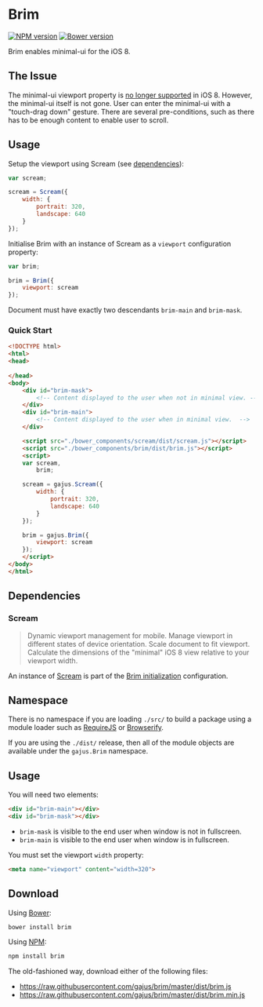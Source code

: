 # Brim

[![NPM version](https://badge.fury.io/js/brim.svg)](http://badge.fury.io/js/brim)
[![Bower version](https://badge.fury.io/bo/brim.svg)](http://badge.fury.io/bo/brim)

Brim enables minimal-ui for the iOS 8.

## The Issue

The minimal-ui viewport property is [no longer supported](https://developer.apple.com/library/ios/releasenotes/General/RN-iOSSDK-8.0/) in iOS 8. However, the minimal-ui itself is not gone. User can enter the minimal-ui with a "touch-drag down" gesture. There are several pre-conditions, such as there has to be enough content to enable user to scroll.

## Usage

Setup the viewport using Scream (see [dependencies](#dependencies)):

```js
var scream;

scream = Scream({
    width: {
        portrait: 320,
        landscape: 640
    }
});
```

Initialise Brim with an instance of Scream as a `viewport` configuration property:

```js
var brim;

brim = Brim({
    viewport: scream
});
```

Document must have exactly two descendants `brim-main` and `brim-mask`.

### Quick Start

```html
<!DOCTYPE html>
<html>
<head>
    
</head>
<body>
    <div id="brim-mask">
        <!-- Content displayed to the user when not in minimal view. -->
    </div>
    <div id="brim-main">
        <!-- Content displayed to the user when in minimal view.  -->
    </div>

    <script src="./bower_components/scream/dist/scream.js"></script>
    <script src="./bower_components/brim/dist/brim.js"></script>
    <script>
    var scream,
        brim;

    scream = gajus.Scream({
        width: {
            portrait: 320,
            landscape: 640
        }
    });

    brim = gajus.Brim({
        viewport: scream
    });
    </script>
</body>
</html>
```

## Dependencies

### Scream

> Dynamic viewport management for mobile. Manage viewport in different states of device orientation. Scale document to fit viewport. Calculate the dimensions of the "minimal" iOS 8 view relative to your viewport width.

An instance of [Scream](https://github.com/gajus/scream) is part of the [Brim initialization](#setup) configuration.

## Namespace

There is no namespace if you are loading `./src/` to build a package using a module loader such as [RequireJS](http://requirejs.org/) or [Browserify](http://browserify.org/).

If you are using the `./dist/` release, then all of the module objects are available under the `gajus.Brim` namespace.

## Usage

You will need two elements:

```html
<div id="brim-main"></div>
<div id="brim-mask"></div>
```

* `brim-mask` is visible to the end user when window is not in fullscreen.
* `brim-main` is visible to the end user when window is in fullscreen.

You must set the viewport `width` property:

```html
<meta name="viewport" content="width=320">
```

## Download

Using [Bower](http://bower.io/):

```sh
bower install brim
```

Using [NPM](https://www.npmjs.org/):

```sh
npm install brim
```

The old-fashioned way, download either of the following files:

* https://raw.githubusercontent.com/gajus/brim/master/dist/brim.js
* https://raw.githubusercontent.com/gajus/brim/master/dist/brim.min.js
